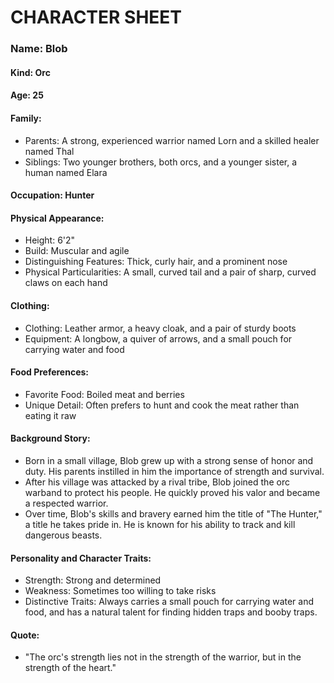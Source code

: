 # CHARACTER SHEET

### Name: Blob

#### Kind: Orc

#### Age: 25

#### Family:
- Parents: A strong, experienced warrior named Lorn and a skilled healer named Thal
- Siblings: Two younger brothers, both orcs, and a younger sister, a human named Elara

#### Occupation: Hunter

#### Physical Appearance:
- Height: 6'2"
- Build: Muscular and agile
- Distinguishing Features: Thick, curly hair, and a prominent nose
- Physical Particularities: A small, curved tail and a pair of sharp, curved claws on each hand

#### Clothing:
- Clothing: Leather armor, a heavy cloak, and a pair of sturdy boots
- Equipment: A longbow, a quiver of arrows, and a small pouch for carrying water and food

#### Food Preferences:
- Favorite Food: Boiled meat and berries
- Unique Detail: Often prefers to hunt and cook the meat rather than eating it raw

#### Background Story:
- Born in a small village, Blob grew up with a strong sense of honor and duty. His parents instilled in him the importance of strength and survival.
- After his village was attacked by a rival tribe, Blob joined the orc warband to protect his people. He quickly proved his valor and became a respected warrior.
- Over time, Blob's skills and bravery earned him the title of "The Hunter," a title he takes pride in. He is known for his ability to track and kill dangerous beasts.

#### Personality and Character Traits:
- Strength: Strong and determined
- Weakness: Sometimes too willing to take risks
- Distinctive Traits: Always carries a small pouch for carrying water and food, and has a natural talent for finding hidden traps and booby traps.

#### Quote:
- "The orc's strength lies not in the strength of the warrior, but in the strength of the heart."
